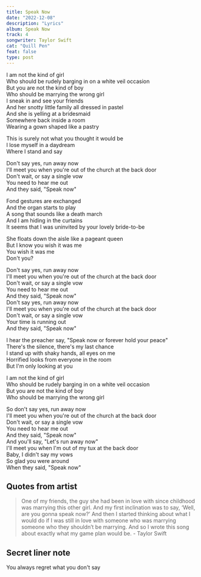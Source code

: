 ```yaml
---
title: Speak Now
date: "2022-12-08"
description: "Lyrics"
album: Speak Now
track: 4
songwriter: Taylor Swift
cat: "Quill Pen"
feat: false
type: post
---
```


<p className="verse-one">
I am not the kind of girl <br />
Who should be rudely barging in on a white veil occasion <br />
But you are not the kind of boy <br />
Who should be marrying the wrong girl <br />
I sneak in and see your friends <br />
And her snotty little family all dressed in pastel <br />
And she is yelling at a bridesmaid <br />
Somewhere back inside a room <br />
Wearing a gown shaped like a pastry <br />
</p>
<p className="pre-chorus">
This is surely not what you thought it would be <br />
I lose myself in a daydream <br />
Where I stand and say <br />
</p>
<p className="chorus">
Don't say yes, run away now <br />
I'll meet you when you're out of the church at the back door <br />
Don't wait, or say a single vow <br />
You need to hear me out <br />
And they said, "Speak now" <br />
</p>
<p className="verse-two">
Fond gestures are exchanged <br />
And the organ starts to play <br />
A song that sounds like a death march <br />
And I am hiding in the curtains <br />
It seems that I was uninvited by your lovely bride-to-be <br />
</p>
<p className="pre-chorus">
She floats down the aisle like a pageant queen <br />
But I know you wish it was me <br />
You wish it was me <br />
Don't you? <br />
</p>
<p className="chorus">
Don't say yes, run away now <br />
I'll meet you when you're out of the church at the back door <br />
Don't wait, or say a single vow <br />
You need to hear me out <br />
And they said, "Speak now" <br />
Don't say yes, run away now <br />
I'll meet you when you're out of the church at the back door <br />
Don't wait, or say a single vow <br />
Your time is running out <br />
And they said, "Speak now" <br />
</p>
<p className="bridge">
I hear the preacher say, "Speak now or forever hold your peace" <br />
There's the silence, there's my last chance <br />
I stand up with shaky hands, all eyes on me <br />
Horrified looks from everyone in the room <br />
But I'm only looking at you <br />
</p>
<p className="verse-three">
I am not the kind of girl <br />
Who should be rudely barging in on a white veil occasion <br />
But you are not the kind of boy <br />
Who should be marrying the wrong girl <br />
</p>
<p className="chorus">
So don't say yes, run away now <br />
I'll meet you when you're out of the church at the back door <br />
Don't wait, or say a single vow <br />
You need to hear me out <br />
And they said, "Speak now" <br />
And you'll say, "Let's run away now" <br />
I'll meet you when I'm out of my tux at the back door <br />
Baby, I didn't say my vows <br />
So glad you were around <br />
When they said, "Speak now" <br />
</p>

## Quotes from artist

<blockquote>
One of my friends, the guy she had been in love with since childhood was marrying this other girl. And my first inclination was to say, ‘Well, are you gonna speak now?’ And then I started thinking about what I would do if I was still in love with someone who was marrying someone who they shouldn’t be marrying. And so I wrote this song about exactly what my game plan would be. - Taylor Swift 
</blockquote>

## Secret liner note

You always regret what you don't say
